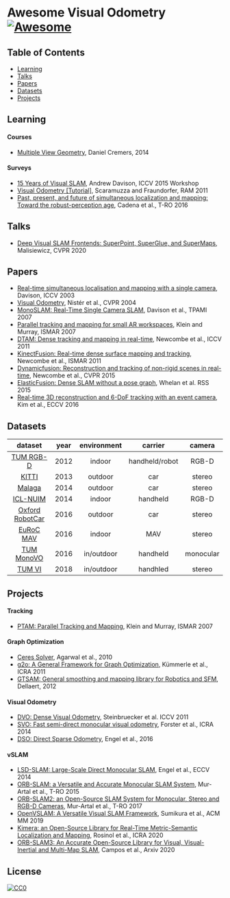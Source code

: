 # Awesome Visual Odometry [![Awesome](https://cdn.rawgit.com/sindresorhus/awesome/d7305f38d29fed78fa85652e3a63e154dd8e8829/media/badge.svg)](https://github.com/sindresorhus/awesome)

## Table of Contents

- [Learning](#courses)
- [Talks](#talks)
- [Papers](#papers)
- [Datasets](#datasets)
- [Projects](#projects)

## Learning

#### Courses

- [Multiple View Geometry](https://vision.in.tum.de/teaching/online/mvg), Daniel Cremers, 2014

#### Surveys

- [15 Years of Visual SLAM](http://wp.doc.ic.ac.uk/thefutureofslam/wp-content/uploads/sites/93/2015/12/slides_ajd.pdf), Andrew Davison, ICCV 2015 Workshop
- [Visual Odometry [Tutorial]](https://ieeexplore.ieee.org/abstract/document/6096039?casa_token=VV2yka6jC-EAAAAA:SVUZ6BWao5ZhKVQmqoJwqj-5hfDL5oq15StyyfFKV2--bXwuM0YX9_G6lZODuZE5HGPwATdTz1o), Scaramuzza and Fraundorfer, RAM 2011
- [Past, present, and future of simultaneous localization and mapping: Toward the robust-perception age](https://ieeexplore.ieee.org/abstract/document/7747236), Cadena et al., T-RO 2016

## Talks

- [Deep Visual SLAM Frontends: SuperPoint, SuperGlue, and SuperMaps](https://www.youtube.com/watch?v=u7Yo5EtOATQ), Malisiewicz, CVPR 2020

## Papers

- [Real-time simultaneous localisation and mapping with a single camera](https://ieeexplore.ieee.org/abstract/document/1238654), Davison, ICCV 2003
- [Visual Odometry](https://ieeexplore.ieee.org/abstract/document/1315094?casa_token=9MFPKQrYt0oAAAAA:se45fHIngWObVwjYS5y3Dhlo5WPb8b-K8an41ecJhDVwFhCqUzEObJXvZx95f9VO0qm3TVTrlTY), Nistér et al., CVPR 2004
- [MonoSLAM: Real-Time Single Camera SLAM](https://ieeexplore.ieee.org/abstract/document/4160954), Davison et al., TPAMI 2007
- [Parallel tracking and mapping for small AR workspaces](https://www.robots.ox.ac.uk/~gk/publications/KleinMurray2007ISMAR.pdf), Klein and Murray, ISMAR 2007
- [DTAM: Dense tracking and mapping in real-time](https://ieeexplore.ieee.org/abstract/document/6126513), Newcombe et al., ICCV 2011
- [KinectFusion: Real-time dense surface mapping and tracking](https://ieeexplore.ieee.org/abstract/document/6162880), Newcombe et al., ISMAR 2011
- [Dynamicfusion: Reconstruction and tracking of non-rigid scenes in real-time](https://ieeexplore.ieee.org/document/7298631), Newcombe et al., CVPR 2015
- [ElasticFusion: Dense SLAM without a pose graph](http://roboticsproceedings.org/rss11/p01.pdf), Whelan et al. RSS 2015
- [Real-time 3D reconstruction and 6-DoF tracking with an event camera](https://link.springer.com/chapter/10.1007/978-3-319-46466-4_21), Kim et al., ECCV 2016

## Datasets

|dataset|year|environment| carrier | camera |
|:-:|:-:|:-:|:-:|:-:|
|[TUM RGB-D](http://vision.in.tum.de/data/datasets/rgbd-dataset/download) | 2012 | indoor | handheld/robot | RGB-D
|[KITTI](http://www.cvlibs.net/datasets/kitti)| 2013 | outdoor | car | stereo
| [Malaga](https://www.mrpt.org/MalagaUrbanDataset) | 2014 | outdoor | car | stereo
| [ICL-NUIM](https://www.doc.ic.ac.uk/~ahanda/VaFRIC/iclnuim.html) | 2014 | indoor | handheld | RGB-D
| [Oxford RobotCar](https://robotcar-dataset.robots.ox.ac.uk/) | 2016 | outdoor | car | stereo
| [EuRoC MAV](https://projects.asl.ethz.ch/datasets/doku.php?id=kmavvisualinertialdatasets) | 2016 | indoor | MAV | stereo
| [TUM MonoVO](https://vision.in.tum.de/data/datasets/mono-dataset) | 2016 | in/outdoor | handheld | monocular
| [TUM VI](https://vision.in.tum.de/data/datasets/visual-inertial-dataset) | 2018 | in/outdoor | handhled | stereo

## Projects

#### Tracking

- [PTAM: Parallel Tracking and Mapping](http://www.robots.ox.ac.uk/~gk/PTAM/), Klein and Murray, ISMAR 2007

#### Graph Optimization

- [Ceres Solver](https://github.com/ceres-solver/ceres-solver), Agarwal et al., 2010
- [g2o: A General Framework for Graph Optimization](https://github.com/RainerKuemmerle/g2o), Kümmerle et al., ICRA 2011
- [GTSAM: General smoothing and mapping library for Robotics and SFM](https://collab.cc.gatech.edu/borg/gtsam?destination=node%2F299), Dellaert, 2012

#### Visual Odometry

- [DVO: Dense Visual Odometry](https://github.com/tum-vision/dvo_slam), Steinbruecker et al. ICCV 2011
- [SVO: Fast semi-direct monocular visual odometry](https://github.com/uzh-rpg/rpg_svo), Forster et al., ICRA 2014
- [DSO: Direct Sparse Odometry](https://github.com/JakobEngel/dso_ros), Engel et al., 2016

#### vSLAM

- [LSD-SLAM: Large-Scale Direct Monocular SLAM](https://github.com/tum-vision/lsd_slam), Engel et al., ECCV 2014
- [ORB-SLAM: a Versatile and Accurate Monocular SLAM System](https://github.com/raulmur/ORB_SLAM), Mur-Artal et al., T-RO 2015
- [ORB-SLAM2: an Open-Source SLAM System for Monocular, Stereo and RGB-D Cameras](https://github.com/raulmur/ORB_SLAM2), Mur-Artal et al., T-RO 2017
- [OpenVSLAM: A Versatile Visual SLAM Framework](https://github.com/xdspacelab/openvslam), Sumikura et al., ACM MM 2019
- [Kimera: an Open-Source Library for Real-Time Metric-Semantic Localization and Mapping](https://github.com/MIT-SPARK/Kimera), Rosinol et al., ICRA 2020
- [ORB-SLAM3: An Accurate Open-Source Library for Visual, Visual-Inertial and Multi-Map SLAM](https://arxiv.org/abs/2007.11898), Campos et al., Arxiv 2020

## License

[![CC0](http://mirrors.creativecommons.org/presskit/buttons/88x31/svg/cc-zero.svg)](https://creativecommons.org/publicdomain/zero/1.0/)